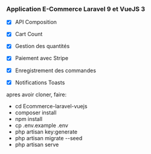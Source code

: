 ### Application E-Commerce Laravel 9 et VueJS 3

- [x] API Composition
- [x] Cart Count
- [x] Gestion des quantités
- [x] Paiement avec Stripe
- [x] Enregistrement des commandes
- [x] Notifications Toasts



apres avoir cloner, faire:
- cd Ecommerce-laravel-vuejs
- composer install
- npm install
- cp .env.example .env
- php artisan key:generate
- php artisan migrate --seed
- php artisan serve

